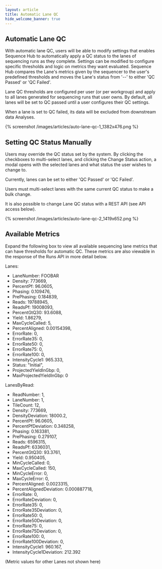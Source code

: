 ```yaml
---
layout: article
title: Automatic Lane QC
hide_welcome_banner: true
---
```



## Automatic Lane QC

With automatic lane QC, users will be able to modify settings that enables
Sequence Hub to automatically apply a QC status to the lanes of sequencing runs
as they complete. Settings can be modified to configure specific thresholds and
logic on metrics they want evaluated. Sequence Hub compares the Lane's metrics
given by the sequencer to the user's predefined thresholds and moves the Lane's
status from '--' to either 'QC Passed' or 'QC Failed'.

Lane QC thresholds are configured per user (or per workgroup) and apply to all
lanes generated for sequencing runs that user owns. By default, all lanes will
be set to QC passed until a user configures their QC settings.

When a lane is set to QC failed, its data will be excluded from downstream data
Analyses.

{% screenshot /images/articles/auto-lane-qc-1_1382x476.png %}

## Setting QC Status Manually

Users may override the QC status set by the system. By clicking the checkboxes
to multi-select lanes, and clicking the Change Status action, a modal opens with
the selected lanes and what status the user wishes to change to.

Currently, lanes can be set to either 'QC Passed' or 'QC Failed'.

Users must multi-select lanes with the same current QC status to make a bulk
change.

It is also possible to change Lane QC status with a REST API (see API access
below).

{% screenshot /images/articles/auto-lane-qc-2_1419x652.png %}

## Available Metrics

Expand the following box to view all available sequencing lane metrics that can
have thresholds for automatic QC. These metrics are also viewable in the
response of the Runs API in more detail below.

Lanes: 

-   LaneNumber:  FOOBAR
-   Density: 773669,
-   PercentPf: 96.0605,
-   Phasing: 0.109476,
-   PrePhasing: 0.184839,
-   Reads: 19788945,
-   ReadsPf: 19008093,
-   PercentGtQ30: 93.6088,
-   Yield: 1.86279,
-   MaxCycleCalled: 5,
-   PercentAligned: 0.00154398,
-   ErrorRate: 0,
-   ErrorRate35: 0,
-   ErrorRate50: 0,
-   ErrorRate75: 0,
-   ErrorRate100: 0,
-   IntensityCycle1: 965.333,
-   Status: "Initial",
-   ProjectedYieldInGbp: 0,
-   MaxProjectedYieldInGbp: 0

LanesByRead:

-   ReadNumber: 1,
-   LaneNumber: 1,
-   TileCount: 12,
-   Density: 773669,
-   DensityDeviation: 18000.2,
-   PercentPf: 96.0605,
-   PercentPfDeviation: 0.348258,
-   Phasing: 0.163381,
-   PrePhasing: 0.279107,
-   Reads: 6596315,
-   ReadsPf: 6336031,
-   PercentGtQ30: 93.3761,
-   Yield: 0.950405,
-   MinCycleCalled: 0,
-   MaxCycleCalled: 150,
-   MinCycleError: 0,
-   MaxCycleError: 0,
-   PercentAligned: 0.0023315,
-   PercentAlignedDeviation: 0.000887718,
-   ErrorRate: 0,
-   ErrorRateDeviation: 0,
-   ErrorRate35: 0,
-   ErrorRate35Deviation: 0,
-   ErrorRate50: 0,
-   ErrorRate50Deviation: 0,
-   ErrorRate75: 0,
-   ErrorRate75Deviation: 0,
-   ErrorRate100: 0,
-   ErrorRate100Deviation: 0,
-   IntensityCycle1: 960.167,
-   IntensityCycle1Deviation: 212.392

(Metric values for other Lanes not shown here)
